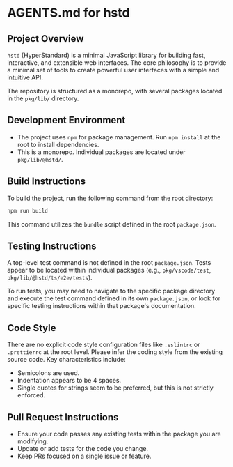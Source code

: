 # AGENTS.md for hstd

## Project Overview

`hstd` (HyperStandard) is a minimal JavaScript library for building fast, interactive, and extensible web interfaces. The core philosophy is to provide a minimal set of tools to create powerful user interfaces with a simple and intuitive API.

The repository is structured as a monorepo, with several packages located in the `pkg/lib/` directory.

## Development Environment

- The project uses `npm` for package management. Run `npm install` at the root to install dependencies.
- This is a monorepo. Individual packages are located under `pkg/lib/@hstd/`.

## Build Instructions

To build the project, run the following command from the root directory:

```sh
npm run build
```

This command utilizes the `bundle` script defined in the root `package.json`.

## Testing Instructions

A top-level test command is not defined in the root `package.json`. Tests appear to be located within individual packages (e.g., `pkg/vscode/test`, `pkg/lib/@hstd/ts/e2e/tests`).

To run tests, you may need to navigate to the specific package directory and execute the test command defined in its own `package.json`, or look for specific testing instructions within that package's documentation.

## Code Style

There are no explicit code style configuration files like `.eslintrc` or `.prettierrc` at the root level. Please infer the coding style from the existing source code. Key characteristics include:

- Semicolons are used.
- Indentation appears to be 4 spaces.
- Single quotes for strings seem to be preferred, but this is not strictly enforced.

## Pull Request Instructions

- Ensure your code passes any existing tests within the package you are modifying.
- Update or add tests for the code you change.
- Keep PRs focused on a single issue or feature.
